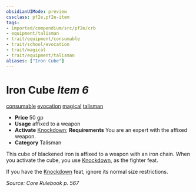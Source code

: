 ```yaml
---
obsidianUIMode: preview
cssclass: pf2e,pf2e-item
tags:
- imported/compendium/src/pf2e/crb
- equipment/talisman
- trait/equipment/consumable
- trait/school/evocation
- trait/magical
- trait/equipment/talisman
aliases: ["Iron Cube"]
---
```

# Iron Cube *Item 6*  
[consumable](consumable.md)  [evocation](evocation.md)  [magical](magical.md)  [talisman](talisman.md)  

- **Price** 50 gp
- **Usage** affixed to a weapon
- **Activate** [Knockdown](../../feats/knockdown.md); **Requirements** You are an expert with the affixed weapon.
- **Category** Talisman

This cube of blackened iron is affixed to a weapon with an iron chain. When you activate the cube, you use [Knockdown](../../feats/knockdown.md), as the fighter feat.

If you have the [Knockdown](../../feats/knockdown.md) feat, ignore its normal size restrictions.

*Source: Core Rulebook p. 567*